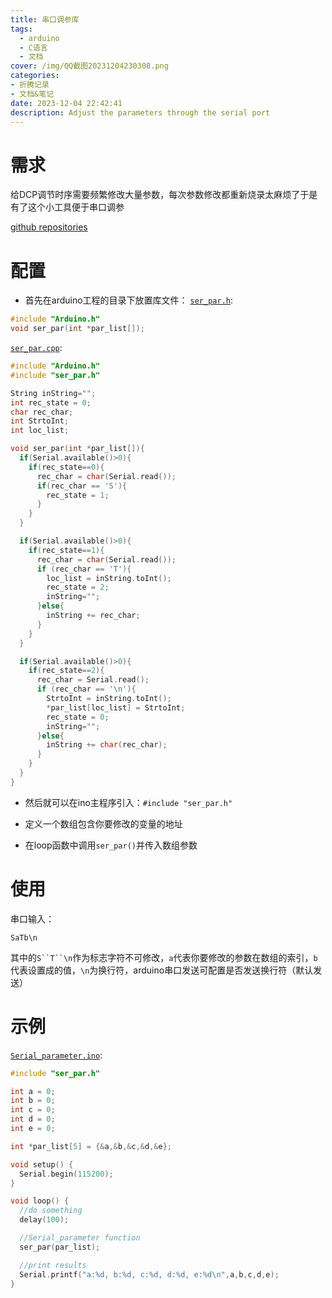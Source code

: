 ```yaml
---
title: 串口调参库
tags:
  - arduino
  - C语言
  - 文档
cover: /img/QQ截图20231204230308.png
categories:
- 折腾记录
- 文档&笔记
date: 2023-12-04 22:42:41
description: Adjust the parameters through the serial port
---
```


# 需求
给DCP调节时序需要频繁修改大量参数，每次参数修改都重新烧录太麻烦了于是有了这个小工具便于串口调参

[github repositories](https://github.com/Triority/Serial_parameter)

# 配置
+ 首先在arduino工程的目录下放置库文件：
[`ser_par.h`](ser_par.h):
```cpp
#include "Arduino.h"
void ser_par(int *par_list[]);
```
[`ser_par.cpp`](ser_par.cpp):
```cpp
#include "Arduino.h"
#include "ser_par.h"

String inString="";
int rec_state = 0;
char rec_char;
int StrtoInt;
int loc_list;

void ser_par(int *par_list[]){
  if(Serial.available()>0){
    if(rec_state==0){
      rec_char = char(Serial.read());
      if(rec_char == 'S'){
        rec_state = 1;
      }
    }
  }

  if(Serial.available()>0){
    if(rec_state==1){
      rec_char = char(Serial.read());
      if (rec_char == 'T'){
        loc_list = inString.toInt();
        rec_state = 2;
        inString="";
      }else{
        inString += rec_char;
      }
    }
  }

  if(Serial.available()>0){
    if(rec_state==2){
      rec_char = Serial.read();
      if (rec_char == '\n'){
        StrtoInt = inString.toInt();
        *par_list[loc_list] = StrtoInt;
        rec_state = 0;
        inString="";
      }else{
        inString += char(rec_char);
      }
    }
  }
}

```

+ 然后就可以在ino主程序引入：`#include "ser_par.h"`

+ 定义一个数组包含你要修改的变量的地址

+ 在loop函数中调用`ser_par()`并传入数组参数

# 使用
串口输入：
```
SaTb\n
```
其中的`S``T``\n`作为标志字符不可修改，`a`代表你要修改的参数在数组的索引，`b`代表设置成的值，`\n`为换行符，arduino串口发送可配置是否发送换行符（默认发送）

# 示例
[`Serial_parameter.ino`](Serial_parameter.ino):
```cpp
#include "ser_par.h"

int a = 0;
int b = 0;
int c = 0;
int d = 0;
int e = 0;

int *par_list[5] = {&a,&b,&c,&d,&e};

void setup() {
  Serial.begin(115200);
}

void loop() {
  //do something
  delay(100);

  //Serial_parameter function
  ser_par(par_list);

  //print results
  Serial.printf("a:%d, b:%d, c:%d, d:%d, e:%d\n",a,b,c,d,e);
}

```
